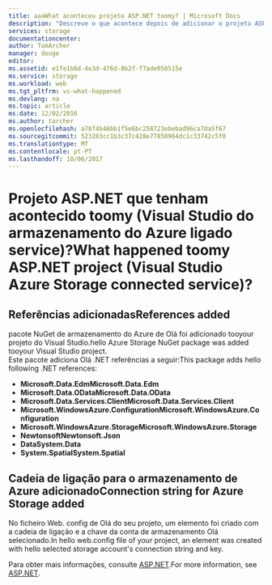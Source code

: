 ```yaml
---
title: aaaWhat aconteceu projeto ASP.NET toomy? | Microsoft Docs
description: "Descreve o que acontece depois de adicionar o projeto ASP.NET tooa do Storage do Azure com o Visual Studio ligada a serviços"
services: storage
documentationcenter: 
author: TomArcher
manager: douge
editor: 
ms.assetid: e1fe1b6d-4e3d-476d-8b2f-f7ade050515e
ms.service: storage
ms.workload: web
ms.tgt_pltfrm: vs-what-happened
ms.devlang: na
ms.topic: article
ms.date: 12/02/2016
ms.author: tarcher
ms.openlocfilehash: a78f4b46bb1f5e6bc258723ebebad96ca7da5f67
ms.sourcegitcommit: 523283cc1b3c37c428e77850964dc1c33742c5f0
ms.translationtype: MT
ms.contentlocale: pt-PT
ms.lasthandoff: 10/06/2017
---
```

# <a name="what-happened-toomy-aspnet-project-visual-studio-azure-storage-connected-service"></a><span data-ttu-id="38912-104">Projeto ASP.NET que tenham acontecido toomy (Visual Studio do armazenamento do Azure ligado service)?</span><span class="sxs-lookup"><span data-stu-id="38912-104">What happened toomy ASP.NET project (Visual Studio Azure Storage connected service)?</span></span>
## <a name="references-added"></a><span data-ttu-id="38912-105">Referências adicionadas</span><span class="sxs-lookup"><span data-stu-id="38912-105">References added</span></span>
<span data-ttu-id="38912-106">pacote NuGet de armazenamento do Azure de Olá foi adicionado tooyour projeto do Visual Studio.</span><span class="sxs-lookup"><span data-stu-id="38912-106">hello Azure Storage NuGet package was added tooyour Visual Studio project.</span></span>  
<span data-ttu-id="38912-107">Este pacote adiciona Olá .NET referências a seguir:</span><span class="sxs-lookup"><span data-stu-id="38912-107">This package adds hello following .NET references:</span></span>

* <span data-ttu-id="38912-108">**Microsoft.Data.Edm**</span><span class="sxs-lookup"><span data-stu-id="38912-108">**Microsoft.Data.Edm**</span></span>
* <span data-ttu-id="38912-109">**Microsoft.Data.OData**</span><span class="sxs-lookup"><span data-stu-id="38912-109">**Microsoft.Data.OData**</span></span>
* <span data-ttu-id="38912-110">**Microsoft.Data.Services.Client**</span><span class="sxs-lookup"><span data-stu-id="38912-110">**Microsoft.Data.Services.Client**</span></span>
* <span data-ttu-id="38912-111">**Microsoft.WindowsAzure.Configuration**</span><span class="sxs-lookup"><span data-stu-id="38912-111">**Microsoft.WindowsAzure.Configuration**</span></span>
* <span data-ttu-id="38912-112">**Microsoft.WindowsAzure.Storage**</span><span class="sxs-lookup"><span data-stu-id="38912-112">**Microsoft.WindowsAzure.Storage**</span></span>
* <span data-ttu-id="38912-113">**Newtonsoft**</span><span class="sxs-lookup"><span data-stu-id="38912-113">**Newtonsoft.Json**</span></span>
* <span data-ttu-id="38912-114">**Data**</span><span class="sxs-lookup"><span data-stu-id="38912-114">**System.Data**</span></span>
* <span data-ttu-id="38912-115">**System.Spatial**</span><span class="sxs-lookup"><span data-stu-id="38912-115">**System.Spatial**</span></span>

## <a name="connection-string-for-azure-storage-added"></a><span data-ttu-id="38912-116">Cadeia de ligação para o armazenamento de Azure adicionado</span><span class="sxs-lookup"><span data-stu-id="38912-116">Connection string for Azure Storage added</span></span>
<span data-ttu-id="38912-117">No ficheiro Web. config de Olá do seu projeto, um elemento foi criado com a cadeia de ligação e a chave da conta de armazenamento Olá selecionado.</span><span class="sxs-lookup"><span data-stu-id="38912-117">In hello web.config file of your project, an element was created with hello selected storage account's connection string and key.</span></span>

<span data-ttu-id="38912-118">Para obter mais informações, consulte [ASP.NET](http://www.asp.net).</span><span class="sxs-lookup"><span data-stu-id="38912-118">For more information, see [ASP.NET](http://www.asp.net).</span></span>

